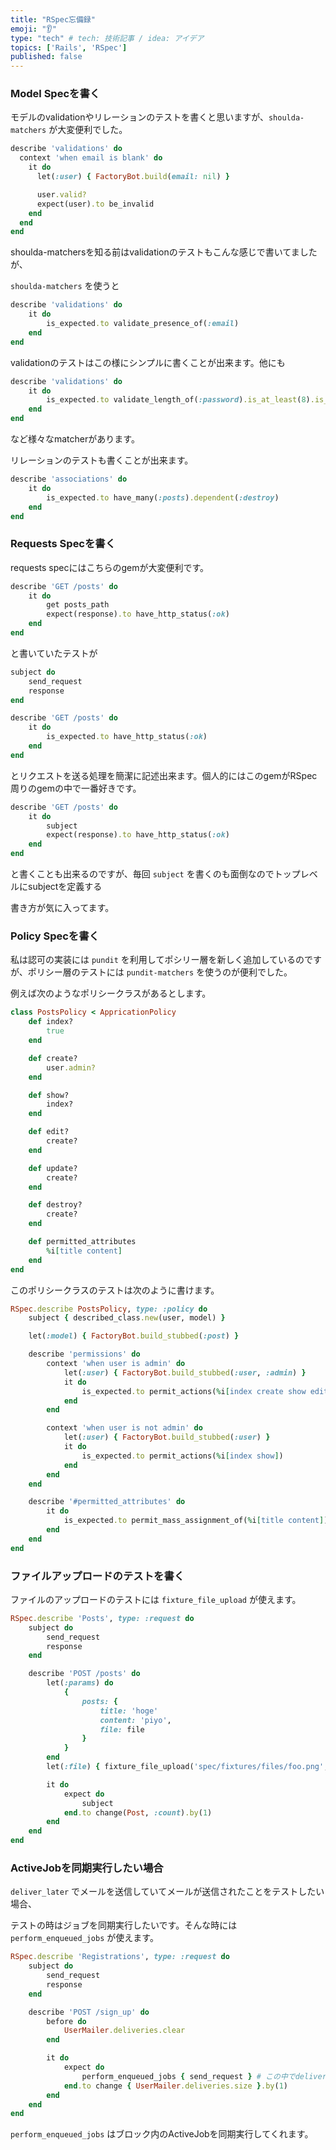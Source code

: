 ```yaml
---
title: "RSpec忘備録"
emoji: "👂"
type: "tech" # tech: 技術記事 / idea: アイデア
topics: ['Rails', 'RSpec']
published: false
---
```

### Model Specを書く

モデルのvalidationやリレーションのテストを書くと思いますが、`shoulda-matchers` が大変便利でした。

```ruby
describe 'validations' do
  context 'when email is blank' do
    it do
      let(:user) { FactoryBot.build(email: nil) }

      user.valid?
      expect(user).to be_invalid
    end
  end
end
```

shoulda-matchersを知る前はvalidationのテストもこんな感じで書いてましたが、

`shoulda-matchers` を使うと

```ruby
describe 'validations' do
	it do
		is_expected.to validate_presence_of(:email)
	end
end
```

validationのテストはこの様にシンプルに書くことが出来ます。他にも

```ruby
describe 'validations' do
	it do
		is_expected.to validate_length_of(:password).is_at_least(8).is_at_most(128)
	end
end
```

など様々なmatcherがあります。

リレーションのテストも書くことが出来ます。

```ruby
describe 'associations' do
	it do
		is_expected.to have_many(:posts).dependent(:destroy)
	end
end
```

### Requests Specを書く

requests specにはこちらのgemが大変便利です。

```ruby
describe 'GET /posts' do
	it do
		get posts_path
		expect(response).to have_http_status(:ok)
	end
end
```

と書いていたテストが

```ruby
subject do
	send_request
	response
end

describe 'GET /posts' do
	it do
		is_expected.to have_http_status(:ok)
	end
end
```

とリクエストを送る処理を簡潔に記述出来ます。個人的にはこのgemがRSpec周りのgemの中で一番好きです。

```ruby
describe 'GET /posts' do
	it do
		subject
		expect(response).to have_http_status(:ok)
	end
end
```

と書くことも出来るのですが、毎回 `subject` を書くのも面倒なのでトップレベルにsubjectを定義する

書き方が気に入ってます。

### Policy Specを書く

私は認可の実装には `pundit` を利用してポシリー層を新しく追加しているのですが、ポリシー層のテストには `pundit-matchers` を使うのが便利でした。

例えば次のようなポリシークラスがあるとします。

```ruby
class PostsPolicy < AppricationPolicy
	def index?
		true
	end

	def create?
		user.admin?
	end

	def show?
		index?
	end

	def edit?
		create?
	end

	def update?
		create?
	end

	def destroy?
		create?
	end

	def permitted_attributes
		%i[title content]
	end
end
```

このポリシークラスのテストは次のように書けます。

```ruby
RSpec.describe PostsPolicy, type: :policy do
	subject { described_class.new(user, model) }

	let(:model) { FactoryBot.build_stubbed(:post) }

	describe 'permissions' do
		context 'when user is admin' do
			let(:user) { FactoryBot.build_stubbed(:user, :admin) }
			it do
				is_expected.to permit_actions(%i[index create show edit update destroy])
			end
		end

		context 'when user is not admin' do
			let(:user) { FactoryBot.build_stubbed(:user) }
			it do
				is_expected.to permit_actions(%i[index show])
			end
		end
	end

	describe '#permitted_attributes' do
		it do
			is_expected.to permit_mass_assignment_of(%i[title content])
		end
	end
end
```

### ファイルアップロードのテストを書く

ファイルのアップロードのテストには `fixture_file_upload` が使えます。

```ruby
RSpec.describe 'Posts', type: :request do
	subject do
		send_request
		response
	end

	describe 'POST /posts' do
		let(:params) do
			{
				posts: {
					title: 'hoge'
					content: 'piyo',
					file: file
				}
			}
		end
		let(:file) { fixture_file_upload('spec/fixtures/files/foo.png', 'image/png') }

		it do
			expect do
				subject
			end.to change(Post, :count).by(1)
		end
	end
end
```

### ActiveJobを同期実行したい場合

`deliver_later` でメールを送信していてメールが送信されたことをテストしたい場合、

テストの時はジョブを同期実行したいです。そんな時には `perform_enqueued_jobs` が使えます。

```ruby
RSpec.describe 'Registrations', type: :request do
	subject do
		send_request
		response
	end

	describe 'POST /sign_up' do
		before do
			UserMailer.deliveries.clear
		end

		it do
			expect do
				perform_enqueued_jobs { send_request } # この中でdeliver_laterが実行されている
			end.to change { UserMailer.deliveries.size }.by(1)
		end
	end
end
```

`perform_enqueued_jobs` はブロック内のActiveJobを同期実行してくれます。
